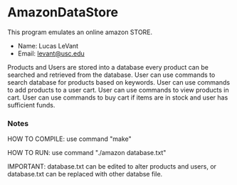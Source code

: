 # AmazonDataStore
This program emulates an online amazon STORE.
 - Name: Lucas LeVant
 - Email: levant@usc.edu 

Products and Users are stored into a database
every product can be searched and retrieved from the database.
User can use commands to search database for products based on keywords.
User can use commands to add products to a user cart.
User can use commands to view products in cart.
User can use commands to buy cart if items are in stock and user has sufficient funds.

###  Notes

 HOW TO COMPILE:
 use command "make"
 
 HOW TO RUN:
 use command "./amazon database.txt"
 
 IMPORTANT: database.txt can be edited to alter products and users, or database.txt can be replaced with other databse file.
